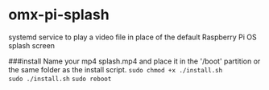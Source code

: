# omx-pi-splash
systemd service to play a video file in place of the default Raspberry Pi OS splash screen  
  
  ###install
  Name your mp4 splash.mp4 and place it in the '/boot' partition or the same folder as the install script.
  `sudo chmod +x ./install.sh`  
  `sudo ./install.sh` 
  `sudo reboot`  
  
